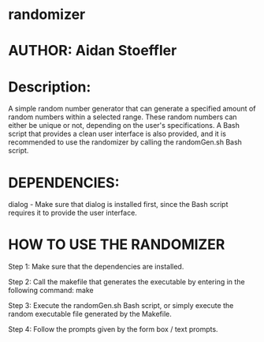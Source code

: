 # randomizer
# AUTHOR: Aidan Stoeffler
# Description:
A simple random number generator that can generate a specified amount of random numbers within a selected range. These random numbers can either be unique or not, depending on the user's specifications. A Bash script that provides a clean user interface is also provided, and it is recommended to use the randomizer by calling the randomGen.sh Bash script. 

# DEPENDENCIES:
dialog - Make sure that dialog is installed first, since the Bash script requires it to provide the user interface.

# HOW TO USE THE RANDOMIZER
Step 1: Make sure that the dependencies are installed.

Step 2: Call the makefile that generates the executable by entering in the following command: make

Step 3: Execute the randomGen.sh Bash script, or simply execute the random executable file generated by the Makefile.

Step 4: Follow the prompts given by the form box / text prompts.
